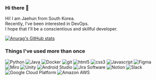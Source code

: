 ### Hi there 👋

Hi! I am Jaehun from South Korea.  
Recently, I've been interested in DevOps.  
I hope that I'll be a conscientious and skillful developer.

[![Anurag's GitHub stats](https://github-readme-stats.vercel.app/api?username=nojahoon&theme=algolia&count_private=true&hide=contribs,prs)](https://github.com/anuraghazra/github-readme-stats)

### Things I've used more than once

<p>
  <img alt="Python" src ="https://img.shields.io/badge/-Python-3776AB?&style=flat-square&logo=Python&logoColor=yellow"/>
  <img alt="Java" src ="https://img.shields.io/badge/-Java-007396?&style=flat-square&logo=Java&logoColor=white"/>
  <img alt="Docker" src="https://img.shields.io/badge/-Docker-46a2f1?style=flat-square&logo=docker&logoColor=white" />
  <img alt="git" src="https://img.shields.io/badge/-Git-F05032?style=flat-square&logo=git&logoColor=white" />
  <img alt="html5" src="https://img.shields.io/badge/-HTML5-E34F26?style=flat-square&logo=html5&logoColor=white" />
  <img alt="css3" src="https://img.shields.io/badge/-CSS3-1572B6?style=flat-square&logo=CSS3&logoColor=white" />
  <img alt="Javascript" src="https://img.shields.io/badge/-Javascript-F7DF1E?style=flat-square&logo=Javascript&logoColor=white" />
  <img alt="Figma" src="https://img.shields.io/badge/-Figma-F24E1E?style=flat-square&logo=Figma&logoColor=white" />
  <img alt="Miro" src="https://img.shields.io/badge/-Miro-050038?style=flat-square&logo=Miro&logoColor=white" />
  <img alt="Unity" src="https://img.shields.io/badge/-Unity-000000?style=flat-square&logo=Unity&logoColor=white" />
  <img alt="Android Studio" src="https://img.shields.io/badge/-Android Studio-3DDC84?style=flat-square&logo=Android Studio&logoColor=white" />
  <img alt="Jira Software" src="https://img.shields.io/badge/-Jira Software-0052CC?style=flat-square&logo=Jira Software&logoColor=white" />
  <img alt="Notion" src="https://img.shields.io/badge/-Notion-000000?style=flat-square&logo=Notion&logoColor=white" />
  <img alt="Slack" src="https://img.shields.io/badge/-Slack-4A154B?style=flat-square&logo=slack&logoColor=white" />
  <img alt="Google Cloud Platform" src="https://img.shields.io/badge/-Google_Cloud_Platform-1a73e8?style=flat-square&logo=google-cloud&logoColor=white" />
  <img alt="Amazon AWS" src="https://img.shields.io/badge/-Amazon AWS-232F3E?style=flat-square&logo=Amazon AWS&logoColor=white" />
  
  

  
</p>


<!--
**nojahoon/nojahoon** is a ✨ _special_ ✨ repository because its `README.md` (this file) appears on your GitHub profile.

Here are some ideas to get you started:

- 🔭 I’m currently working on ...
- 🌱 I’m currently learning ...
- 👯 I’m looking to collaborate on ...
- 🤔 I’m looking for help with ...
- 💬 Ask me about ...
- 📫 How to reach me: ...
- 😄 Pronouns: ...
- ⚡ Fun fact: ...
-->
